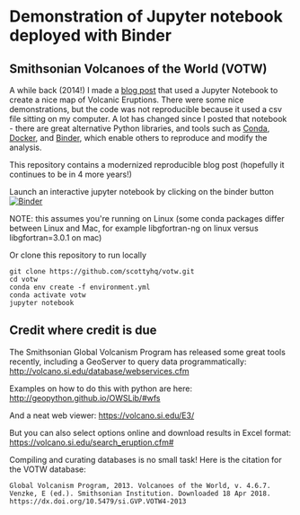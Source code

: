 # Demonstration of Jupyter notebook deployed with Binder
## Smithsonian Volcanoes of the World (VOTW)


A while back (2014!) I made a [blog post](https://scottyhq.github.io/blog/2014/02/08/mapping-volcanic-eruptions/) that used a Jupyter Notebook to create a nice map of Volcanic Eruptions. There were some nice demonstrations, but the code was not reproducible because it used a csv file sitting on my computer. A lot has changed since I posted that notebook - there are great alternative Python libraries, and tools such as [Conda](https://conda.io/docs/), [Docker](https://www.docker.com/community-edition), and [Binder](https://mybinder.org), which enable others to reproduce and modify the analysis.

This repository contains a modernized reproducible blog post (hopefully it continues to be in 4 more years!) 

Launch an interactive jupyter notebook by clicking on the binder button
[![Binder](https://mybinder.org/badge.svg)](https://mybinder.org/v2/gh/scottyhq/votw/master)

NOTE: this assumes you're running on Linux (some conda packages differ between Linux and Mac, for example libgfortran-ng on linux versus libgfortran=3.0.1 on mac)

Or clone this repository to run locally
```
git clone https://github.com/scottyhq/votw.git
cd votw
conda env create -f environment.yml
conda activate votw
jupyter notebook
```

## Credit where credit is due
The Smithsonian Global Volcanism Program has released some great tools recently, including a GeoServer to query data programmatically:
http://volcano.si.edu/database/webservices.cfm 

Examples on how to do this with python are here:
http://geopython.github.io/OWSLib/#wfs

And a neat web viewer:
https://volcano.si.edu/E3/

But you can also select options online and download results in Excel format:
https://volcano.si.edu/search_eruption.cfm#

Compiling and curating databases is no small task! Here is the citation for the VOTW database:

```
Global Volcanism Program, 2013. Volcanoes of the World, v. 4.6.7. Venzke, E (ed.). Smithsonian Institution. Downloaded 18 Apr 2018. https://dx.doi.org/10.5479/si.GVP.VOTW4-2013
```

